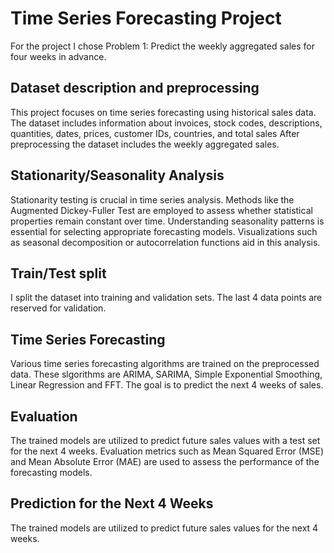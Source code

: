 # Time Series Forecasting Project

For the project I chose Problem 1: Predict the weekly aggregated sales for four weeks in advance.

## Dataset description and preprocessing

This project focuses on time series forecasting using historical sales data. The dataset includes information about invoices, stock codes, descriptions, quantities, dates, prices, customer IDs, countries, and total sales After preprocessing the dataset includes the weekly aggregated sales.

## Stationarity/Seasonality Analysis

Stationarity testing is crucial in time series analysis. Methods like the Augmented Dickey-Fuller Test are employed to assess whether statistical properties remain constant over time.
Understanding seasonality patterns is essential for selecting appropriate forecasting models. Visualizations such as seasonal decomposition or autocorrelation functions aid in this analysis.

## Train/Test split

I split the dataset into training and validation sets. The last 4 data points are reserved for validation.

## Time Series Forecasting

Various time series forecasting algorithms are trained on the preprocessed data. These slgorithms are ARIMA, SARIMA, Simple Exponential Smoothing, Linear Regression and FFT. The goal is to predict the next 4 weeks of sales.

## Evaluation

The trained models are utilized to predict future sales values with a test set for the next 4 weeks. Evaluation metrics such as Mean Squared Error (MSE) and Mean Absolute Error (MAE) are used to assess the performance of the forecasting models.

## Prediction for the Next 4 Weeks

The trained models are utilized to predict future sales values for the next 4 weeks.
